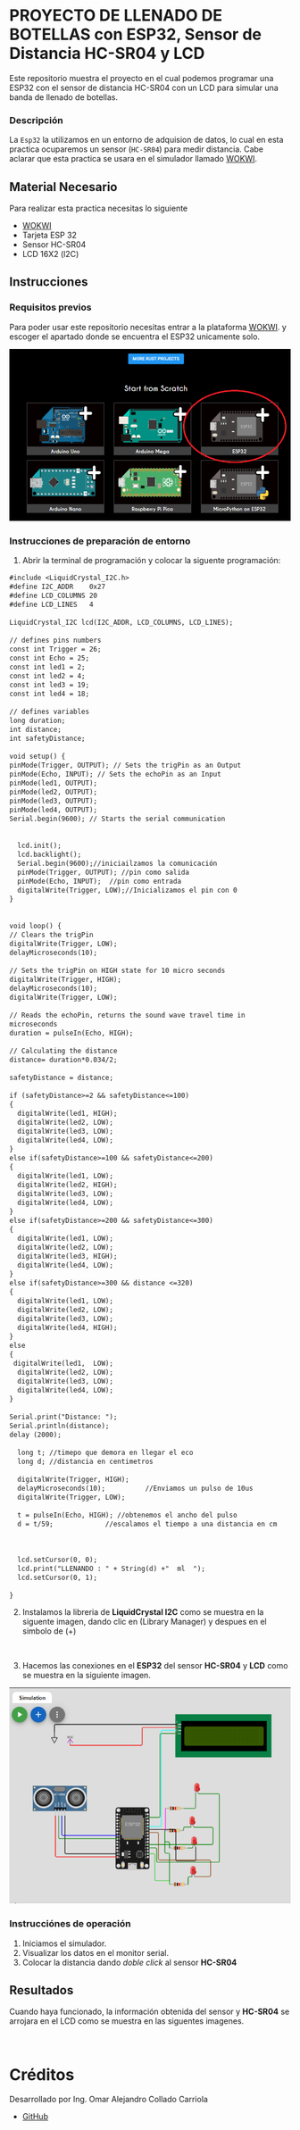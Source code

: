 # PROYECTO DE LLENADO DE BOTELLAS con ESP32, Sensor de Distancia HC-SR04 y LCD
Este repositorio muestra el proyecto en el cual podemos programar una ESP32 con el sensor de distancia HC-SR04 con un LCD para simular una banda de llenado de botellas.


### Descripción

La ```Esp32``` la utilizamos en un entorno de adquision de datos, lo cual en esta practica ocuparemos un sensor (```HC-SR04```) para medir distancia. Cabe aclarar que esta practica se usara en el simulador llamado [WOKWI](https://https://wokwi.com/).


## Material Necesario

Para realizar esta practica necesitas lo siguiente

- [WOKWI](https://https://wokwi.com/)
- Tarjeta ESP 32
- Sensor HC-SR04
- LCD 16X2 (l2C)

## Instrucciones


### Requisitos previos

Para poder usar este repositorio necesitas entrar a la plataforma [WOKWI](https://https://wokwi.com/).
y escoger el apartado donde se encuentra el ESP32 unicamente solo.

![](https://github.com/Omarcollado23/PROYECTO/blob/main/esp32.png?raw=true)


### Instrucciones de preparación de entorno 

1. Abrir la terminal de programación y colocar la siguente programación:

```
#include <LiquidCrystal_I2C.h>
#define I2C_ADDR    0x27
#define LCD_COLUMNS 20
#define LCD_LINES   4

LiquidCrystal_I2C lcd(I2C_ADDR, LCD_COLUMNS, LCD_LINES);

// defines pins numbers
const int Trigger = 26;
const int Echo = 25;
const int led1 = 2;
const int led2 = 4;
const int led3 = 19;
const int led4 = 18;

// defines variables
long duration;
int distance;
int safetyDistance;

void setup() {
pinMode(Trigger, OUTPUT); // Sets the trigPin as an Output
pinMode(Echo, INPUT); // Sets the echoPin as an Input
pinMode(led1, OUTPUT);
pinMode(led2, OUTPUT);
pinMode(led3, OUTPUT);
pinMode(led4, OUTPUT);
Serial.begin(9600); // Starts the serial communication


  lcd.init();
  lcd.backlight();
  Serial.begin(9600);//iniciailzamos la comunicación
  pinMode(Trigger, OUTPUT); //pin como salida
  pinMode(Echo, INPUT);  //pin como entrada
  digitalWrite(Trigger, LOW);//Inicializamos el pin con 0
}


void loop() {
// Clears the trigPin
digitalWrite(Trigger, LOW);
delayMicroseconds(10);

// Sets the trigPin on HIGH state for 10 micro seconds
digitalWrite(Trigger, HIGH);
delayMicroseconds(10);
digitalWrite(Trigger, LOW);

// Reads the echoPin, returns the sound wave travel time in microseconds
duration = pulseIn(Echo, HIGH);

// Calculating the distance
distance= duration*0.034/2;

safetyDistance = distance;

if (safetyDistance>=2 && safetyDistance<=100)
{
  digitalWrite(led1, HIGH);
  digitalWrite(led2, LOW);
  digitalWrite(led3, LOW);
  digitalWrite(led4, LOW);
}
else if(safetyDistance>=100 && safetyDistance<=200) 
{
  digitalWrite(led1, LOW);
  digitalWrite(led2, HIGH);
  digitalWrite(led3, LOW);
  digitalWrite(led4, LOW);
}
else if(safetyDistance>=200 && safetyDistance<=300) 
{
  digitalWrite(led1, LOW);
  digitalWrite(led2, LOW);
  digitalWrite(led3, HIGH);
  digitalWrite(led4, LOW);
}
else if(safetyDistance>=300 && distance <=320) 
{
  digitalWrite(led1, LOW);
  digitalWrite(led2, LOW);
  digitalWrite(led3, LOW);
  digitalWrite(led4, HIGH);
}
else
{
 digitalWrite(led1,  LOW);
  digitalWrite(led2, LOW);
  digitalWrite(led3, LOW);
  digitalWrite(led4, LOW);
}

Serial.print("Distance: ");
Serial.println(distance);
delay (2000);

  long t; //timepo que demora en llegar el eco
  long d; //distancia en centimetros

  digitalWrite(Trigger, HIGH);
  delayMicroseconds(10);          //Enviamos un pulso de 10us
  digitalWrite(Trigger, LOW);

  t = pulseIn(Echo, HIGH); //obtenemos el ancho del pulso
  d = t/59;             //escalamos el tiempo a una distancia en cm



  lcd.setCursor(0, 0);
  lcd.print("LLENANDO : " + String(d) +"  ml  ");
  lcd.setCursor(0, 1);

}

```

2. Instalamos la libreria de  **LiquidCrystal I2C** como se muestra en la siguente imagen, dando clic en (Library Manager) y despues en el simbolo de (+)

![]()

3. Hacemos las conexiones en el **ESP32** del sensor **HC-SR04** y **LCD** como se muestra en la siguiente imagen.

![](https://github.com/Omarcollado23/PROYECTO/blob/main/conexiones.png?raw=true)

### Instrucciónes de operación

1. Iniciamos el simulador.
2. Visualizar los datos en el monitor serial.
3. Colocar la distancia dando *doble click* al sensor **HC-SR04** 

  

## Resultados

Cuando haya funcionado, la información obtenida del sensor y **HC-SR04** se arrojara en el LCD como se muestra en las siguentes imagenes.

![]()
![]()
![]()



# Créditos

Desarrollado por Ing. Omar Alejandro Collado Carriola

- [GitHub](https://github.com/Omarcollado23)